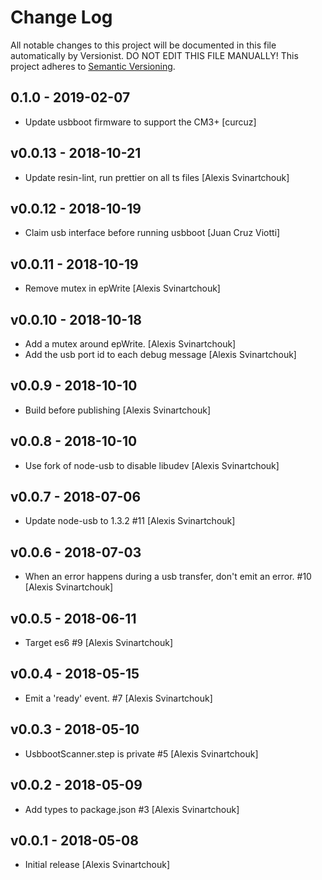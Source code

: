 # Change Log

All notable changes to this project will be documented in this file
automatically by Versionist. DO NOT EDIT THIS FILE MANUALLY!
This project adheres to [Semantic Versioning](http://semver.org/).

## 0.1.0 - 2019-02-07

* Update usbboot firmware to support the CM3+ [curcuz]

## v0.0.13 - 2018-10-21

* Update resin-lint, run prettier on all ts files [Alexis Svinartchouk]

## v0.0.12 - 2018-10-19

* Claim usb interface before running usbboot [Juan Cruz Viotti]

## v0.0.11 - 2018-10-19

* Remove mutex in epWrite [Alexis Svinartchouk]

## v0.0.10 - 2018-10-18

* Add a mutex around epWrite. [Alexis Svinartchouk]
* Add the usb port id to each debug message [Alexis Svinartchouk]

## v0.0.9 - 2018-10-10

* Build before publishing [Alexis Svinartchouk]

## v0.0.8 - 2018-10-10

* Use fork of node-usb to disable libudev [Alexis Svinartchouk]

## v0.0.7 - 2018-07-06

* Update node-usb to 1.3.2 #11 [Alexis Svinartchouk]

## v0.0.6 - 2018-07-03

* When an error happens during a usb transfer, don't emit an error. #10 [Alexis Svinartchouk]

## v0.0.5 - 2018-06-11

* Target es6 #9 [Alexis Svinartchouk]

## v0.0.4 - 2018-05-15

* Emit a 'ready' event. #7 [Alexis Svinartchouk]

## v0.0.3 - 2018-05-10

* UsbbootScanner.step is private #5 [Alexis Svinartchouk]

## v0.0.2 - 2018-05-09

* Add types to package.json #3 [Alexis Svinartchouk]

## v0.0.1 - 2018-05-08

* Initial release [Alexis Svinartchouk]
